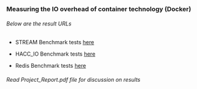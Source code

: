 ### Measuring the IO overhead of container technology (Docker)

###### Below are the result URLs

* STREAM Benchmark tests [here](https://github.com/Ankur19/STREAM_Benchmark_Tests)

* HACC_IO Benchmark tests [here](https://github.com/Ankur19/HACC_IO_Benchmark_Tests)

* Redis Benchmark tests [here](https://github.com/Ankur19/Redis_Benchmark_Tests)

###### Read Project_Report.pdf file for discussion on results